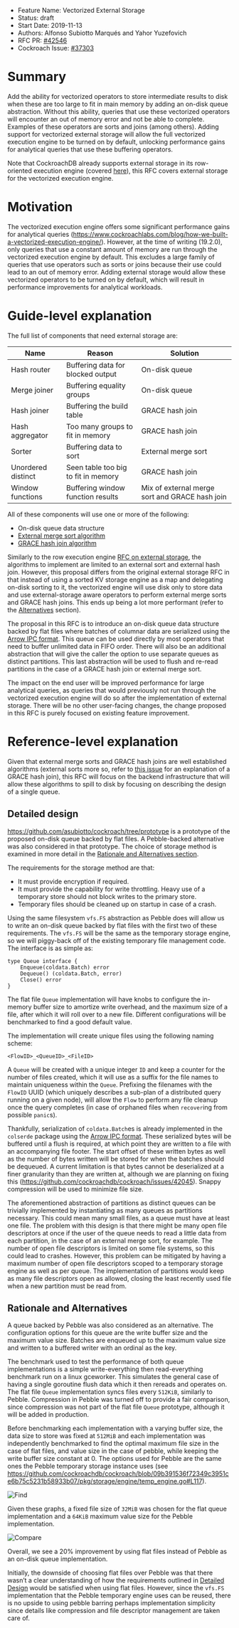 - Feature Name: Vectorized External Storage
- Status: draft
- Start Date: 2019-11-13
- Authors: Alfonso Subiotto Marqués and Yahor Yuzefovich
- RFC PR: [#42546](https://github.com/cockroachdb/cockroach/pull/42546)
- Cockroach Issue: [#37303](https://github.com/cockroachdb/cockroach/issues/37303)

# Summary

Add the ability for vectorized operators to store intermediate results
to disk when these are too large to fit in main memory by adding an
on-disk queue abstraction. Without this ability, queries that use these
vectorized operators will encounter an out of memory error and not be
able to complete. Examples of these operators are sorts and joins (among
others). Adding support for vectorized external storage will allow the
full vectorized execution engine to be turned on by default, unlocking
performance gains for analytical queries that use these buffering operators.

Note that CockroachDB already supports external
storage in its row-oriented execution engine (covered
[here](https://github.com/cockroachdb/cockroach/blob/master/docs/RFCS/20170522_external_storage.md)),
this RFC covers external storage for the vectorized execution engine.

# Motivation

The vectorized execution engine offers some
significant performance gains for analytical queries
(https://www.cockroachlabs.com/blog/how-we-built-a-vectorized-execution-engine/).
However, at the time of writing (19.2.0), only queries that use a constant
amount of memory are run through the vectorized execution engine by
default. This excludes a large family of queries that use operators such as sorts
or joins because their use could lead to an out of memory error. Adding external
storage would allow these vectorized operators to be turned on by default,
which will result in performance improvements for analytical workloads.

# Guide-level explanation

The full list of components that need external storage are:

| Name | Reason | Solution |
|---|---|---|
| Hash router | Buffering data for blocked output | On-disk queue |
| Merge joiner | Buffering equality groups | On-disk queue |
| Hash joiner | Buffering the build table | GRACE hash join |
| Hash aggregator | Too many groups to fit in memory | GRACE hash join |
| Sorter | Buffering data to sort | External merge sort |
| Unordered distinct | Seen table too big to fit in memory | GRACE hash join |
| Window functions | Buffering window function results | Mix of external merge sort and GRACE hash join |

All of these components will use one or more of the
following:
- On-disk queue data structure
- [External merge sort
algorithm](https://en.wikipedia.org/wiki/External_sorting#External_merge_sort)
- [GRACE hash join
algorithm](https://en.wikipedia.org/wiki/Hash_join#Grace_hash_join)

Similarly to the row execution engine [RFC on external
storage](https://github.com/cockroachdb/cockroach/blob/master/docs/RFCS/20170522_external_storage.md#detailed-requirements),
the algorithms to implement are limited to an external sort and external hash join.
However, this
proposal differs from the original external storage RFC in that instead of using a
sorted KV storage engine as a map and delegating
on-disk sorting to it, the vectorized engine will use disk only to store data and
use external-storage aware operators to perform external merge
sorts and GRACE hash joins. This ends up being a lot more performant
(refer to the [Alternatives](#rationale-and-alternatives) section).

The proposal in this RFC is to introduce an on-disk queue data structure
backed by flat files where batches of columnar data are serialized
using the [Arrow IPC format](https://arrow.apache.org/docs/ipc.html).
This queue can be used directly by most operators that need to buffer
unlimited data in FIFO order. There will also be an additional abstraction
that will give the caller the option to use separate queues as distinct
partitions. This last abstraction will be used to flush and re-read
partitions in the case of a GRACE hash join or external merge sort.

The impact on the end user will be improved performance for large
analytical queries, as queries that would previously not run through
the vectorized execution engine will do so after the implementation of
external storage. There will be no other user-facing changes, the change
proposed in this RFC is purely focused on existing feature improvement.

# Reference-level explanation

Given that external merge sorts and GRACE hash joins are well
established algorithms (external sorts more so, refer to [this
issue](https://github.com/cockroachdb/cockroach/issues/24582) for
an explanation of a GRACE hash join), this RFC will focus on the
backend infrastructure that will allow these algorithms to spill
to disk by focusing on describing the design of a single queue.

## Detailed design

https://github.com/asubiotto/cockroach/tree/prototype is a
prototype of the proposed on-disk queue backed by flat files. A
Pebble-backed alternative was also considered in that prototype.
The choice of storage method is examined in more detail in the
[Rationale and Alternatives section](#rationale-and-alternatives).

The requirements for the storage method are that:
- It must provide encryption
if required.
- It must provide the capability for write throttling. Heavy use
of a temporary store should not block writes to the primary store.
- Temporary files should be cleaned up on startup in case of a crash.

Using the same filesystem `vfs.FS` abstraction as Pebble does will
allow us to write an on-disk queue backed by flat files with the
first two of these requirements. The `vfs.FS` will be the same as the
temporary storage engine, so we will piggy-back off of the existing
temporary file management code. The interface is as simple as:

```
type Queue interface {
    Enqueue(coldata.Batch) error
    Dequeue() (coldata.Batch, error)
    Close() error
}
```

The flat file `Queue` implementation will have knobs to configure
the in-memory buffer size to amortize write overhead, and the maximum
size of a file, after which it will roll over to a new file. Different
configurations will be benchmarked to find a good default value.

The implementation will create unique files using the following naming scheme:
 ```
<FlowID>_<QueueID>_<FileID>
 ```
A `Queue` will be created with a unique integer `ID` and keep a counter
for the number of files created, which it will use as a suffix for
the file names to maintain uniqueness within the `Queue`. Prefixing
the filenames with the `FlowID` UUID (which uniquely describes a
sub-plan of a distributed query running on a given node), will allow
the `Flow` to perform any file cleanup once the query completes (in
case of orphaned files when `recover`ing from possible `panic`s).

Thankfully, serialization of `coldata.Batch`es is already
implemented in the `colserde` package using the [Arrow IPC
format](https://arrow.apache.org/docs/ipc.html). These serialized bytes will
be buffered until a flush is required, at which point they are written to a
file with an accompanying file footer. The start offset of these written bytes
as well as the number of bytes written will be stored for when the batches
should be dequeued. A current limitation is that bytes cannot be deserialized
at a finer granularity than they are written at, although we are planning
on fixing this (https://github.com/cockroachdb/cockroach/issues/42045).
Snappy compression will be used to minimize file size.

The aforementioned abstraction of partitions as distinct queues can be trivially
implemented by instantiating as many queues as partitions necessary. This could
mean many small files, as a queue must have at least one file. The problem with
this design is that there might be many open file descriptors at once if the
user of the queue needs to read a little data from each partition, in the case
of an external merge sort, for example. The number of open file descriptors
is limited on some file systems, so this could lead to crashes. However, this
problem can be mitigated by having a maximum number of open file descriptors
scoped to a temporary storage engine as well as per queue. The implementation
of partitions would keep as many file descriptors open as allowed, closing the
least recently used file when a new partition must be read from.

## Rationale and Alternatives

A queue backed by Pebble was also considered as an alternative. The
configuration options for this queue are the write buffer size and
the maximum value size. Batches are enqueued up to the maximum value
size and written to a buffered writer with an ordinal as the key.

The benchmark used to test the performance of both queue implementations is
a simple write-everything then read-everything benchmark run on a linux gceworker.
This simulates the general case of having a single goroutine flush data
which it then rereads and operates on. The flat file `Queue` implementation
syncs files every `512KiB`, similarly to Pebble. Compression in Pebble was
turned off to provide a fair comparison, since compression was not part of
the flat file `Queue` prototype, although it will be added in production.

Before benchmarking each implementation with a varying buffer size,
the data size to store was fixed at `512MiB` and each implementation was
independently benchmarked to find the optimal maximum file size in the
case of flat files, and value size in the case of pebble, while keeping
the write buffer size constant at 0. The options used for Pebble are
the same ones the Pebble temporary storage instance uses (see
https://github.com/cockroachdb/cockroach/blob/09b391536f72349c3951ce6b75c5231b58933b07/pkg/storage/engine/temp_engine.go#L117).

![Find](images/vectorized_external_storage1.png?raw=true "Find")

Given these graphs, a fixed file size of `32MiB` was chosen for the flat queue
implementation and a `64KiB` maximum value size for the Pebble implementation.

![Compare](images/vectorized_external_storage2.png?raw=true "Compare")

Overall, we see a 20% improvement by using flat files
instead of Pebble as an on-disk queue implementation.

Initially, the downside of choosing flat files over Pebble was that
there wasn’t a clear understanding of how the requirements outlined
in [Detailed Design](#detailed-design) would be satisfied when using
flat files. However, since the `vfs.FS` implementation that the
Pebble temporary engine uses can be reused, there is no upside to
using pebble barring perhaps implementation simplicity since details
like compression and file descriptor management are taken care of.

